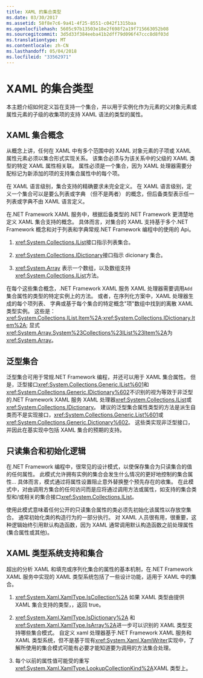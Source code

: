 ```yaml
---
title: XAML 的集合类型
ms.date: 03/30/2017
ms.assetid: 58f8e7c6-9a41-4f25-8551-c042f1315baa
ms.openlocfilehash: 5605c97b13503e18e2f698f2a19f715663052b08
ms.sourcegitcommit: 3d5d33f384eeba41b2dff79d096f47ccc8d8f03d
ms.translationtype: MT
ms.contentlocale: zh-CN
ms.lasthandoff: 05/04/2018
ms.locfileid: "33562971"
---
```

# <a name="collections-and-collection-types-for-xaml"></a>XAML 的集合类型
本主题介绍如何定义旨在支持一个集合，并以用于实例化作为元素的父对象元素或属性元素的子级的收集项的支持 XAML 语法的类型的属性。  
  
## <a name="xaml-collection-concepts"></a>XAML 集合概念  
 从概念上讲，任何在 XAML 中有多个范围中的 XAML 对象元素的子项或 XAML 属性元素必须以集合形式实现关系。 该集合必须与为该关系中的父级的 XAML 类型的特定 XAML 属性相关联。 属性必须是一个集合，因为 XAML 处理器需要分配标记为新添加的项的支持集合属性中的每个项。  
  
 在 XAML 语言级别，集合支持的精确要求未完全定义。 在 XAML 语言级别，定义一个集合可以是要么列表或字典 （但不是两者） 的概念，但后备类型表示任一列表或字典不由 XAML 语言定义。  
  
 在.NET Framework XAML 服务中，根据后备类型的.NET Framework 更清楚地定义 XAML 集合支持的概念。 具体而言，对集合的 XAML 支持基于多个.NET Framework 概念和对于列表和字典常规.NET Framework 编程中的使用的 Api。  
  
1.  <xref:System.Collections.IList>接口指示列表集合。  
  
2.  <xref:System.Collections.IDictionary>接口指示 dicionary 集合。  
  
3.  <xref:System.Array> 表示一个数组，以及数组支持<xref:System.Collections.IList>方法。  
  
 在每个这些集合概念，.NET Framework XAML 服务 XAML 处理器需要调用`Add`集合属性的类型的特定实例上的方法。 或者，在序列化方案中，XAML 处理器生成的每个项列表、 字典或基于每个集合的特定概念"项"数组中找到的离散 XAML 类型实例。 这些是： <xref:System.Collections.IList.Item%2A>;<xref:System.Collections.IDictionary.Item%2A>; 显式<xref:System.Array.System%23Collections%23IList%23Item%2A>为<xref:System.Array>。  
  
## <a name="generic-collections"></a>泛型集合  
 泛型集合可用于常规.NET Framework 编程，并还可以用于 XAML 集合属性。 但是，泛型接口<xref:System.Collections.Generic.IList%601>和<xref:System.Collections.Generic.IDictionary%602>不识别的视为等效于非泛型的.NET Framework XAML 服务 XAML 处理器<xref:System.Collections.IList>或<xref:System.Collections.IDictionary>。 建议的泛型集合属性类型的方法是派生自类而不是实现接口，<xref:System.Collections.Generic.List%601>或<xref:System.Collections.Generic.Dictionary%602>。 这些类实现非泛型接口，并因此在基实现中包括 XAML 集合的预期的支持。  
  
## <a name="read-only-collections-and-initialization-logic"></a>只读集合和初始化逻辑  
 在.NET Framework 编程中，很常见的设计模式，以使保存集合为只读集合的值的任何属性。 此模式允许拥有实例的集合会发生什么情况的更好地控制的集合属性... 具体而言，模式通过将属性设置阻止意外替换整个预先存在的收集。 在此模式中，对由调用方集合的任何访问而是应将通过调用方法或属性，如支持的集合类型和/或相关的集合接口<xref:System.Collections.IList>。  
  
 使用此模式意味着任何公开的只读集合属性的类必须先初始化该属性以存放空集合。 通常初始化类的构造行为的一部分执行。 对 XAML 人员很有用，很重要，这种逻辑始终引用默认构造函数，因为 XAML 通常调用默认构造函数之前处理属性 (集合属性或其他)。  
  
## <a name="xaml-type-system-support-and-collections"></a>XAML 类型系统支持和集合  
 超出的分析 XAML 和填充或序列化集合的属性的基本机制，在.NET Framework XAML 服务中实现的 XAML 类型系统包括了一些设计功能，适用于 XAML 中的集合。  
  
1.  <xref:System.Xaml.XamlType.IsCollection%2A> 如果 XAML 类型由提供 XAML 集合支持的类型，，返回 true。  
  
2.  <xref:System.Xaml.XamlType.IsDictionary%2A> 和<xref:System.Xaml.XamlType.IsArray%2A>进一步可以识别的 XAML 类型支持哪些集合模式。 自定义 xaml 处理器基于.NET Framework XAML 服务和 XAML 类型系统，但不是基于现有<xref:System.Xaml.XamlWriter>实现中，了解所使用的集合模式可能有必要才能知道要为调用的方法集合处理。  
  
3.  每个以前的属性值可能受的重写<xref:System.Xaml.XamlType.LookupCollectionKind%2A>XAML 类型上。
